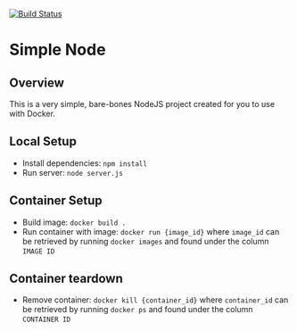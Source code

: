 [![Build Status](https://app.travis-ci.com/ariapahlavan/simple-node.svg?branch=main)](https://app.travis-ci.com/ariapahlavan/simple-node)

# Simple Node

## Overview

This is a very simple, bare-bones NodeJS project created for you to use with Docker.

## Local Setup

- Install dependencies: `npm install`
- Run server: `node server.js`

## Container Setup

- Build image: `docker build .`
- Run container with image: `docker run {image_id}` where `image_id` can be retrieved by running `docker images` and found under the column `IMAGE ID`

## Container teardown

- Remove container: `docker kill {container_id}` where `container_id` can be retrieved by running `docker ps` and found under the column `CONTAINER ID`
